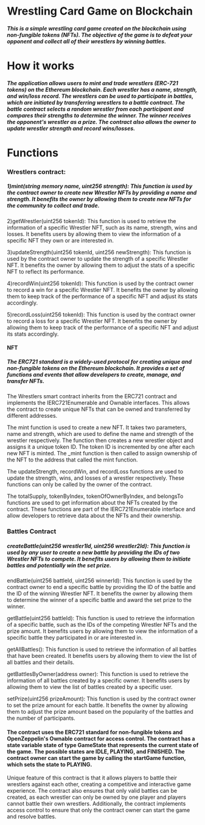 # Wrestling Card Game on Blockchain
##### This is a simple wrestling card game created on the blockchain using non-fungible tokens (NFTs). The objective of the game is to defeat your opponent and collect all of their wrestlers by winning battles.
# How it works
##### The application allows users to mint and trade wrestlers (ERC-721 tokens) on the Ethereum blockchain. Each wrestler has a name, strength, and win/loss record. The wrestlers can be used to participate in battles, which are initiated by transferring wrestlers to a battle contract. The battle contract selects a random wrestler from each participant and compares their strengths to determine the winner. The winner receives the opponent's wrestler as a prize. The contract also allows the owner to update wrestler strength and record wins/losses.
# Functions
### Wrestlers contract:

##### 1)mint(string memory name, uint256 strength): This function is used by the contract owner to create new Wrestler NFTs by providing a name and strength. It benefits the owner by allowing them to create new NFTs for the community to collect and trade.

2)getWrestler(uint256 tokenId): This function is used to retrieve the information of a specific Wrestler NFT, such as its name, strength, wins and losses. It benefits users by allowing them to view the information of a specific NFT they own or are interested in.

3)updateStrength(uint256 tokenId, uint256 newStrength): This function is used by the contract owner to update the strength of a specific Wrestler NFT. It benefits the owner by allowing them to adjust the stats of a specific NFT to reflect its performance.

4)recordWin(uint256 tokenId): This function is used by the contract owner to record a win for a specific Wrestler NFT. It benefits the owner by allowing them to keep track of the performance of a specific NFT and adjust its stats accordingly.

5)recordLoss(uint256 tokenId): This function is used by the contract owner to record a loss for a specific Wrestler NFT. It benefits the owner by allowing them to keep track of the performance of a specific NFT and adjust its stats accordingly.

#### NFT
##### The ERC721 standard is a widely-used protocol for creating unique and non-fungible tokens on the Ethereum blockchain. It provides a set of functions and events that allow developers to create, manage, and transfer NFTs.

The Wrestlers smart contract inherits from the ERC721 contract and implements the IERC721Enumerable and Ownable interfaces. This allows the contract to create unique NFTs that can be owned and transferred by different addresses.

The mint function is used to create a new NFT. It takes two parameters, name and strength, which are used to define the name and strength of the wrestler respectively. The function then creates a new wrestler object and assigns it a unique token ID. The token ID is incremented by one after each new NFT is minted. The _mint function is then called to assign ownership of the NFT to the address that called the mint function.

The updateStrength, recordWin, and recordLoss functions are used to update the strength, wins, and losses of a wrestler respectively. These functions can only be called by the owner of the contract.

The totalSupply, tokenByIndex, tokenOfOwnerByIndex, and belongsTo functions are used to get information about the NFTs created by the contract. These functions are part of the IERC721Enumerable interface and allow developers to retrieve data about the NFTs and their ownership.

### Battles Contract
##### createBattle(uint256 wrestler1Id, uint256 wrestler2Id): This function is used by any user to create a new battle by providing the IDs of two Wrestler NFTs to compete. It benefits users by allowing them to initiate battles and potentially win the set prize.

endBattle(uint256 battleId, uint256 winnerId): This function is used by the contract owner to end a specific battle by providing the ID of the battle and the ID of the winning Wrestler NFT. It benefits the owner by allowing them to determine the winner of a specific battle and award the set prize to the winner.

getBattle(uint256 battleId): This function is used to retrieve the information of a specific battle, such as the IDs of the competing Wrestler NFTs and the prize amount. It benefits users by allowing them to view the information of a specific battle they participated in or are interested in.

getAllBattles(): This function is used to retrieve the information of all battles that have been created. It benefits users by allowing them to view the list of all battles and their details.

getBattlesByOwner(address owner): This function is used to retrieve the information of all battles created by a specific owner. It benefits users by allowing them to view the list of battles created by a specific user.

setPrize(uint256 prizeAmount): This function is used by the contract owner to set the prize amount for each battle. It benefits the owner by allowing them to adjust the prize amount based on the popularity of the battles and the number of participants.

#### The contract uses the ERC721 standard for non-fungible tokens and OpenZeppelin's Ownable contract for access control. The contract has a state variable state of type GameState that represents the current state of the game. The possible states are IDLE, PLAYING, and FINISHED. The contract owner can start the game by calling the startGame function, which sets the state to PLAYING.

Unique feature of this contract is that it allows players to battle their wrestlers against each other, creating a competitive and interactive game experience. The contract also ensures that only valid battles can be created, as each wrestler can only be owned by one player and players cannot battle their own wrestlers. Additionally, the contract implements access control to ensure that only the contract owner can start the game and resolve battles.
